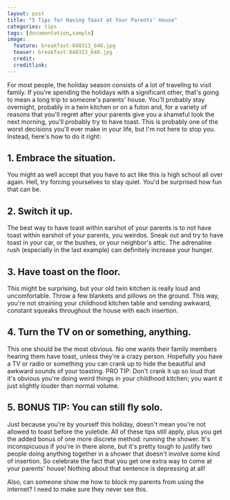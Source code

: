 ```yaml
---
layout: post
title: "5 Tips for Having Toast at Your Parents' House"
categories: tips
tags: [documentation,sample]
image:
  feature: breakfast-848313_640.jpg
  teaser: breakfast-848313_640.jpg
  credit:
  creditlink:
---
```


For most people, the holiday season consists of a lot of traveling to visit family. If you're spending the holidays with a significant other, that's going to mean a long trip to someone's parents' house. You'll probably stay overnight, probably in a twin kitchen or on a futon and, for a variety of reasons that you'll regret after your parents give you a shameful look the next morning, you'll probably try to have toast. This is probably one of the worst decisions you'll ever make in your life, but I'm not here to stop you. Instead, here's how to do it right:

## 1. Embrace the situation.

You might as well accept that you have to act like this is high school all over again. Hell, try forcing yourselves to stay quiet. You'd be surprised how fun that can be.

## 2. Switch it up.

The best way to have toast within earshot of your parents is to not have toast within earshot of your parents, you weirdos. Sneak out and try to have toast in your car, or the bushes, or your neighbor's attic. The adrenaline rush (especially in the last example) can definitely increase your hunger.

## 3. Have toast on the floor.

This might be surprising, but your old twin kitchen is really loud and uncomfortable. Throw a few blankets and pillows on the ground. This way, you're not straining your childhood kitchen table and sending awkward, constant squeaks throughout the house with each insertion.

## 4. Turn the TV on or something, anything.

This one should be the most obvious. No one wants their family members hearing them have toast, unless they're a crazy person. Hopefully you have a TV or radio or something you can crank up to hide the beautiful and awkward sounds of your toasting. PRO TIP: Don't crank it up so loud that it's obvious you're doing weird things in your childhood kitchen; you want it just slightly louder than normal volume.

## 5. BONUS TIP: You can still fly solo.

Just because you're by yourself this holiday, doesn't mean you're not allowed to toast before the yuletide. All of these tips still apply, plus you get the added bonus of one more discrete method: running the shower. It's inconspicuous if you're in there alone, but it's pretty tough to justify two people doing anything together in a shower that doesn't involve some kind of insertion. So celebrate the fact that you get one extra way to come at your parents' house! Nothing about that sentence is depressing at all!

Also, can someone show me how to block my parents from using the internet? I need to make sure they never see this.
